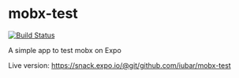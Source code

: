 # mobx-test

[![Build Status](https://travis-ci.org/iubar/mobx-test.svg?branch=master)](https://travis-ci.org/iubar/mobx-test)

A simple app to test mobx on Expo

Live version: https://snack.expo.io/@git/github.com/iubar/mobx-test